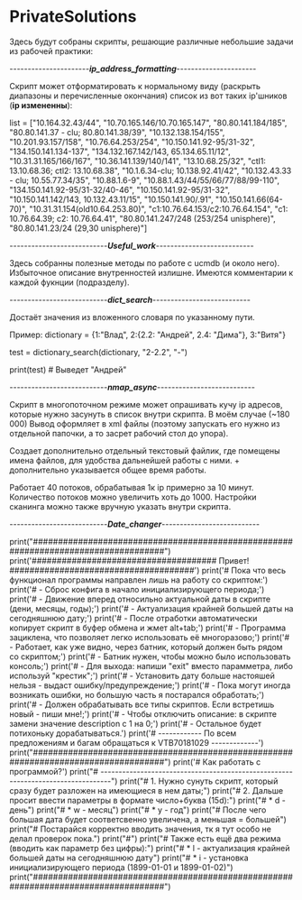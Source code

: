 # PrivateSolutions
Здесь будут собраны скрипты, решающие различные небольшие задачи из рабочей практики:


----------------------_**ip_address_formatting**_----------------------

Скрипт может отформатировать к нормальному виду (раскрыть диапазоны и перечисленные окончания) список из вот таких ip'шников (**ip измененны**):

list = ["10.164.32.43/44", "10.70.165.146/10.70.165.147",
        "80.80.141.184/185", "80.80.141.37 - clu; 80.80.141.38/39",
        "10.132.138.154/155", "10.201.93.157/158",
        "10.76.64.253/254", "10.150.141.92-95/31-32",
        "134.150.141.134-137", "134.132.167.142/143, 65.134.65.11/12",
        "10.31.31.165/166/167", "10.36.141.139/140/141",
        "13.10.68.25/32", "ctl1: 13.10.68.36; ctl2: 13.10.68.38", 
        "10.1.6.34-clu; 10.138.92.41/42",
        "10.132.43.33 - clu; 10.55.77.34/35", "10.88.1.6-9",
        "10.88.1.43/44/55/66/77/88/99-110",
        "134.150.141.92-95/31-32/40-46",
        "10.150.141.92-95/31-32",
        "10.150.141.142/143, 10.132.43.11/15",
        "10.150.141.90/.91", "10.150.141.66(64-70)",
        "10.31.31.154(old10.64.253.80)",
        "c1:10.76.64.153/c2:10.76.64.154",
        "c1: 10.76.64.39; c2: 10.76.64.41",
        "80.80.141.247/248 (253/254 unisphere)",
        "80.80.141.23/24 (29,30 unisphere)"]

---------------------------_**Useful_work**_---------------------------

Здесь собранны полезные методы по работе с ucmdb (и около него). Избыточное описание внутренностей излишне. Имеются комментарии к каждой фукнции (подразделу).


---------------------------_**dict_search**_---------------------------

Достаёт значения из вложенного словаря по указанному пути.

Пример:
dictionary = {1:"Влад", 2:{2.2: "Андрей", 2.4: "Дима"}, 3:"Витя"}

test = dictionary_search(dictionary, "2-2.2", "-")

print(test) # Выведет "Андрей"


---------------------------_**nmap_async**_---------------------------

Скрипт в многопоточном режиме может опрашивать кучу ip адресов, которые нужно засунуть в список внутри скрипта. В моём случае (~180 000)
Вывод оформляет в xml файлы (поэтому запускать его нужно из отдельной папочки, а то засрет рабочий стол до упора).

Создает дополнительно отдельный текстовый файлик, где помещены имена файлов, для удобства дальнейшей работы с ними. + дополнительно указывается общее время работы.

Работает 40 потоков, обрабатывая 1к ip примерно за 10 минут. Количество потоков можно увеличить хоть до 1000.
Настройки сканинга можно также вручную указать внутри скрипта.


---------------------------_**Date_changer**_---------------------------

print("###################################################################################")
        print('##################################### Привет! #####################################')
        print('# Пока что весь функционал программы направлен лишь на работу со скриптом:')
        print('# - Сброс конфига в начало инициализирующего периода;')
        print('# - Движение вперед относильно актуальной даты в скрипте (дени, месяцы, годы);')
        print('# - Актуализация крайней большей даты на сегодняшнюю дату;')
        print('# - После отработки автоматически копирует скрипт в буфер обмена и жмет alt+tab;')
        print('# - Программа зациклена, что позволяет легко использовать её многоразово;')
        print('# - Работает, как уже видно, через батник, который должен быть рядом со скриптом;')
        print('# - Батник нужен, чтобы можно было использовать консоль;')
        print('# - Для выхода: напиши "exit" вместо парамметра, либо используй "крестик";')
        print('# - Установить дату больше настояшей нельзя - выдаст ошибку/предупреждение;')
        print('# - Пока могут иногда возникать ошибки, но большую часть я постарался обработать;')
        print('# - Должен обрабатывать все типы скриптов. Если встретишь новый - пиши мне!;')
        print('# - Чтобы отключить описание: в скрипте замени значение description с 1 на 0;')
        print('# - Остальное будет потихоньку дорабатываться.')
        print('# ------------ По всем предложениям и багам обращаться к VTB70181029 -------------')
        print("###################################################################################")
        print('# Как работать с программой?')
        print("# ---------------------------------------------------------------------------------")
        print("# 1. Нужно сунуть скрипт, который сразу будет разложен на имеющиеся в нем даты;")
        print("# 2. Дальше просит ввести параметры в формате число+буква (15d):")
        print("#    * d - день")
        print("#    * w - месяц")
        print("#    * y - год")
        print("#    После чего большая дата будет соответсвенно увеличена, а меньшая = большей")
        print("#    Постарайся корректно вводить значения, тк я тут особо не делал проверок пока.")
        print("#")
        print("#    Также есть ещё два режима (вводить как параметр без цифры):")
        print("#    * l - актуализация крайней большей даты на сегодняшнюю дату")
        print("#    * i - установка инициализирующего периода (1899-01-01 и 1899-01-02)")
        print("###################################################################################")
